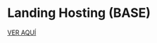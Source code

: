 # Landing Hosting (BASE)

<a href="http://demos.javimata.com/landing-hosting/" target="_blank">VER AQUÍ</a>